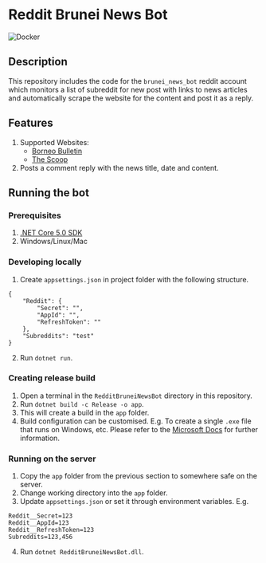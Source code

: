 # Reddit Brunei News Bot

![Docker](https://github.com/dsychin/RedditBruneiNewsBot/workflows/Docker/badge.svg)

## Description

This repository includes the code for the `brunei_news_bot` reddit account which monitors a list of subreddit for new post with links to news articles and automatically scrape the website for the content and post it as a reply.

## Features

1. Supported Websites:
    - [Borneo Bulletin](https://www.borneobulletin.com.bn)
    - [The Scoop](https://thescoop.co)
2. Posts a comment reply with the news title, date and content.

## Running the bot

### Prerequisites

1. [.NET Core 5.0 SDK](https://dotnet.microsoft.com/download)
2. Windows/Linux/Mac

### Developing locally

1. Create `appsettings.json` in project folder with the following structure.
```
{
    "Reddit": {
        "Secret": "",
        "AppId": "",
        "RefreshToken": ""
    },
    "Subreddits": "test"
}
```

2. Run `dotnet run`.

### Creating release build

1. Open a terminal in the `RedditBruneiNewsBot` directory in this repository.
2. Run `dotnet build -c Release -o app`.
3. This will create a build in the `app` folder.
4. Build configuration can be customised. E.g. To create a single `.exe` file that runs on Windows, etc.
Please refer to the [Microsoft Docs](https://docs.microsoft.com/en-us/dotnet/core/tools/dotnet-build) for further information.

### Running on the server

1. Copy the `app` folder from the previous section to somewhere safe on the server.
2. Change working directory into the `app` folder.
3. Update `appsettings.json` or set it through environment variables. E.g.
```
Reddit__Secret=123
Reddit__AppId=123
Reddit__RefreshToken=123
Subreddits=123,456
```
4. Run `dotnet RedditBruneiNewsBot.dll`.

